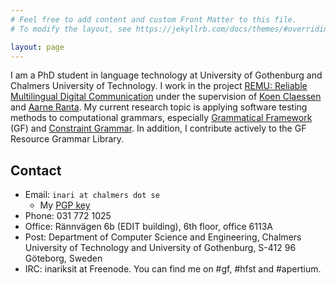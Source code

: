 ```yaml
---
# Feel free to add content and custom Front Matter to this file.
# To modify the layout, see https://jekyllrb.com/docs/themes/#overriding-theme-defaults

layout: page
---
```


I am a PhD student in language technology at University of Gothenburg and Chalmers University of Technology. I work in the project [REMU: Reliable Multilingual Digital Communication](http://remu.grammaticalframework.org/) under the supervision of [Koen Claessen](http://www.cse.chalmers.se/~koen/) and [Aarne Ranta](http://www.cse.chalmers.se/~aarne/). My current research topic is applying software testing methods to computational grammars, especially [Grammatical Framework](http://www.grammaticalframework.org/) (GF) and [Constraint Grammar](http://visl.sdu.dk/constraint_grammar.html). In addition, I contribute actively to the GF Resource Grammar Library.

## Contact

* Email: `inari at chalmers dot se`
  * My [PGP key](https://keybase.io/inariksit)
* Phone: 031 772 1025
* Office: Rännvägen 6b (EDIT building), 6th floor, office 6113A
* Post: Department of Computer Science and Engineering, Chalmers University of Technology and University of Gothenburg, S-412 96 Göteborg, Sweden
* IRC: inariksit at Freenode. You can find me on #gf, #hfst and #apertium.

